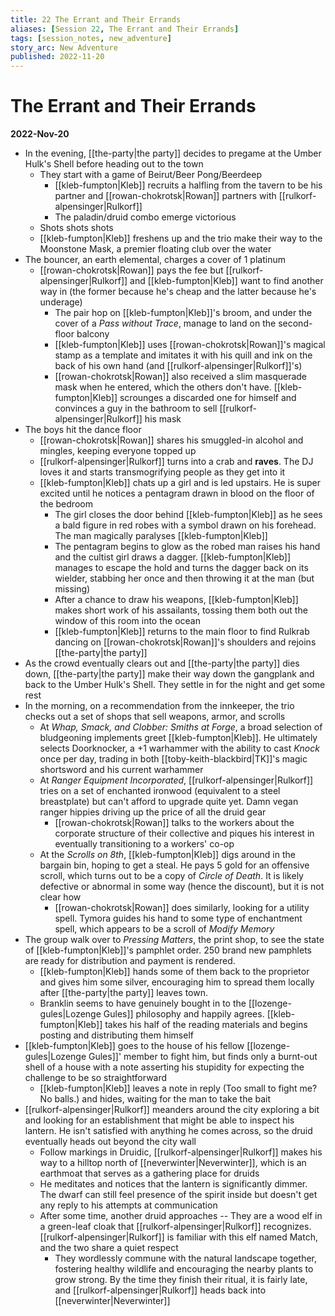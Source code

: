 ```yaml
---
title: 22 The Errant and Their Errands
aliases: [Session 22, The Errant and Their Errands]
tags: [session_notes, new_adventure]
story_arc: New Adventure
published: 2022-11-20
---
```

# The Errant and Their Errands

**2022-Nov-20**

- In the evening, [[the-party|the party]] decides to pregame at the Umber Hulk's Shell before heading out to the town
  - They start with a game of Beirut/Beer Pong/Beerdeep
    - [[kleb-fumpton|Kleb]] recruits a halfling from the tavern to be his partner and [[rowan-chokrotsk|Rowan]] partners with [[rulkorf-alpensinger|Rulkorf]]
    - The paladin/druid combo emerge victorious
  - Shots shots shots
  - [[kleb-fumpton|Kleb]] freshens up and the trio make their way to the Moonstone Mask, a premier floating club over the water
- The bouncer, an earth elemental, charges a cover of 1 platinum
  - [[rowan-chokrotsk|Rowan]] pays the fee but [[rulkorf-alpensinger|Rulkorf]] and [[kleb-fumpton|Kleb]] want to find another way in (the former because he's cheap and the latter because he's underage)
    - The pair hop on [[kleb-fumpton|Kleb]]'s broom, and under the cover of a *Pass without Trace*, manage to land on the second-floor balcony
    - [[kleb-fumpton|Kleb]] uses [[rowan-chokrotsk|Rowan]]'s magical stamp as a template and imitates it with his quill and ink on the back of his own hand (and [[rulkorf-alpensinger|Rulkorf]]'s)
    - [[rowan-chokrotsk|Rowan]] also received a slim masquerade mask when he entered, which the others don't have. [[kleb-fumpton|Kleb]] scrounges a discarded one for himself and convinces a guy in the bathroom to sell [[rulkorf-alpensinger|Rulkorf]] his mask
- The boys hit the dance floor
  - [[rowan-chokrotsk|Rowan]] shares his smuggled-in alcohol and mingles, keeping everyone topped up
  - [[rulkorf-alpensinger|Rulkorf]] turns into a crab and **raves**. The DJ loves it and starts transmogrifying people as they get into it
  - [[kleb-fumpton|Kleb]] chats up a girl and is led upstairs. He is super excited until he notices a pentagram drawn in blood on the floor of the bedroom
    - The girl closes the door behind [[kleb-fumpton|Kleb]] as he sees a bald figure in red robes with a symbol drawn on his forehead. The man magically paralyses [[kleb-fumpton|Kleb]]
    - The pentagram begins to glow as the robed man raises his hand and the cultist girl draws a dagger. [[kleb-fumpton|Kleb]] manages to escape the hold and turns the dagger back on its wielder, stabbing her once and then throwing it at the man (but missing)
    - After a chance to draw his weapons, [[kleb-fumpton|Kleb]] makes short work of his assailants, tossing them both out the window of this room into the ocean
    - [[kleb-fumpton|Kleb]] returns to the main floor to find Rulkrab dancing on [[rowan-chokrotsk|Rowan]]'s shoulders and rejoins [[the-party|the party]]
- As the crowd eventually clears out and [[the-party|the party]] dies down, [[the-party|the party]] make their way down the gangplank and back to the Umber Hulk's Shell. They settle in for the night and get some rest
- In the morning, on a recommendation from the innkeeper, the trio checks out a set of shops that sell weapons, armor, and scrolls
  - At *Whap, Smack, and Clobber: Smiths at Forge*, a broad selection of bludgeoning implements greet [[kleb-fumpton|Kleb]]. He ultimately selects Doorknocker, a +1 warhammer with the ability to cast *Knock* once per day, trading in both [[toby-keith-blackbird|TK]]'s magic shortsword and his current warhammer
  - At *Ranger Equipment Incorporated*, [[rulkorf-alpensinger|Rulkorf]] tries on a set of enchanted ironwood (equivalent to a steel breastplate) but can't afford to upgrade quite yet. Damn vegan ranger hippies driving up the price of all the druid gear
    - [[rowan-chokrotsk|Rowan]] talks to the workers about the corporate structure of their collective and piques his interest in eventually transitioning to a workers' co-op
  - At the *Scrolls on 8th*, [[kleb-fumpton|Kleb]] digs around in the bargain bin, hoping to get a  steal. He pays 5 gold for an offensive scroll, which turns out to be a copy of *Circle of Death*. It is likely defective or abnormal in some way (hence the discount), but it is not clear how
    - [[rowan-chokrotsk|Rowan]] does similarly, looking for a utility spell. Tymora guides his hand to some type of enchantment spell, which appears to be a scroll of *Modify Memory*
- The group walk over to *Pressing Matters*, the print shop, to see the state of [[kleb-fumpton|Kleb]]'s pamphlet order. 250 brand new pamphlets are ready for distribution and payment is rendered.
  - [[kleb-fumpton|Kleb]] hands some of them back to the proprietor and gives him some silver, encouraging him to spread them locally after [[the-party|the party]] leaves town.
  - Branklin seems to have genuinely bought in to the [[lozenge-gules|Lozenge Gules]] philosophy and happily agrees. [[kleb-fumpton|Kleb]] takes his half of the reading materials and begins posting and distributing them himself
- [[kleb-fumpton|Kleb]] goes to the house of his fellow [[lozenge-gules|Lozenge Gules]]' member to fight him, but finds only a burnt-out shell of a house with a note asserting his stupidity for expecting the challenge to be so straightforward
  - [[kleb-fumpton|Kleb]] leaves a note in reply (Too small to fight me? No balls.) and hides, waiting for the man to take the bait
- [[rulkorf-alpensinger|Rulkorf]] meanders around the city exploring a bit and looking for an establishment that might be able to inspect his lantern. He isn't satisfied with anything he comes across, so the druid eventually heads out beyond the city wall
  - Follow markings in Druidic, [[rulkorf-alpensinger|Rulkorf]] makes his way to a hilltop north of [[neverwinter|Neverwinter]], which is an earthmoat that serves as a gathering place for druids
  - He meditates and notices that the lantern is significantly dimmer. The dwarf can still feel presence of the spirit inside but doesn't get any reply to his attempts at communication
  - After some time, another druid approaches -- They are a wood elf in a green-leaf cloak that [[rulkorf-alpensinger|Rulkorf]] recognizes. [[rulkorf-alpensinger|Rulkorf]] is familiar with this elf named Match, and the two share a quiet respect
    - They wordlessly commune with the natural landscape together, fostering healthy wildlife and encouraging the nearby plants to grow strong. By the time they finish their ritual, it is fairly late, and [[rulkorf-alpensinger|Rulkorf]] heads back into [[neverwinter|Neverwinter]]

